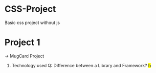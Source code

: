 # CSS-Project
Basic css project without js
# Project 1
-> MugCard Project
1. Technology used
Q: Difference between a Library and Framework?
 <mark>h</mark>
<script src="demo_async.js" async></script>
